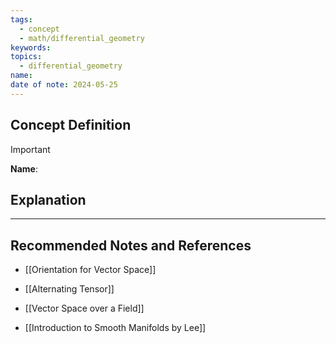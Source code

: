 ```yaml
---
tags:
  - concept
  - math/differential_geometry
keywords: 
topics:
  - differential_geometry
name: 
date of note: 2024-05-25
---
```


## Concept Definition

>[!important]
>**Name**: 



## Explanation





-----------
##  Recommended Notes and References

- [[Orientation for Vector Space]]
- [[Alternating Tensor]]

- [[Vector Space over a Field]]

- [[Introduction to Smooth Manifolds by Lee]]